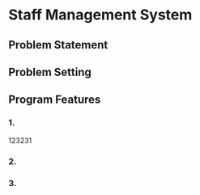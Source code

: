 # Staff Management System
## Problem Statement

## Problem Setting

## Program Features
### 1.
123231
### 2.
### 3.
